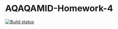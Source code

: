 # AQAQAMID-Homework-4

[![Build status](https://ci.appveyor.com/api/projects/status/24bf29sv1fhu1h8x?svg=true)](https://ci.appveyor.com/project/AlexanderTokar/aqaqamid-homework-4)
